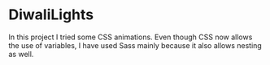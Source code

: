 # DiwaliLights

In this project I tried some CSS animations. 
Even though CSS now allows the use of variables, I have used Sass mainly because it also allows nesting as well.
